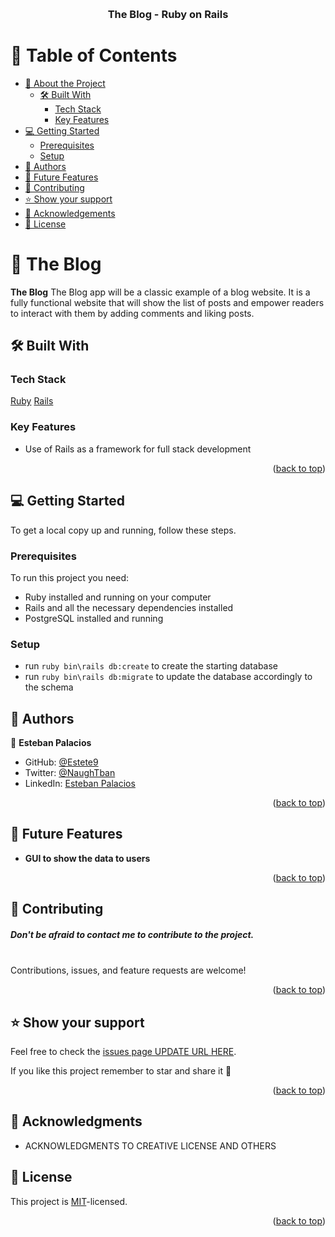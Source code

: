 
<a name="readme-top"></a>

<div align="center">
  <br/>

  <h3><b>The Blog - Ruby on Rails</b></h3>

</div>

<!-- TABLE OF CONTENTS -->

# 📗 Table of Contents

- [📖 About the Project](#about-project)
  - [🛠 Built With](#built-with)
    - [Tech Stack](#tech-stack)
    - [Key Features](#key-features)
  <!-- - [Preview - Live Demo](#live-demo) -->
- [💻 Getting Started](#getting-started)
  - [Prerequisites](#prerequisites)
  - [Setup](#setup)
  <!-- - [Install](#install) -->
  <!-- - [Usage](#usage) -->
- [👥 Authors](#authors)
- [🔭 Future Features](#future-features)
- [🤝 Contributing](#contributing)
- [⭐️ Show your support](#support)
- [🙏 Acknowledgements](#acknowledgements)
- [📝 License](#license)

<!-- PROJECT DESCRIPTION -->

# 📖 The Blog <a name="about-project"></a>

**The Blog** 
The Blog app will be a classic example of a blog website. It is a fully functional website that will show the list of posts and empower readers to interact with them by adding comments and liking posts.
## 🛠 Built With <a name="built-with"></a>

### Tech Stack <a name="tech-stack"></a>

<a href="https://www.ruby-lang.org/en/">Ruby</a>
<a href="https://rubyonrails.org">Rails</a>

<!-- Features -->

### Key Features <a name="key-features"></a>
- Use of Rails as a framework for full stack development

<p align="right">(<a href="#readme-top">back to top</a>)</p>

<!-- GETTING STARTED -->

## 💻 Getting Started <a name="getting-started"></a>

To get a local copy up and running, follow these steps.

### Prerequisites

To run this project you need:

- Ruby installed and running on your computer
- Rails and all the necessary dependencies installed
- PostgreSQL installed and running


### Setup
- run `ruby bin\rails db:create` to create the starting database
- run `ruby bin\rails db:migrate` to update the database accordingly to the schema

<!-- AUTHORS -->

## 👥 Authors <a name="authors"></a>

👤 **Esteban Palacios**

- GitHub: [@Estete9](https://github.com/Estete9)
- Twitter: [@NaughTban](https://twitter.com/NaughTban)
- LinkedIn: [Esteban Palacios](https://www.linkedin.com/in/dev-esteban-palacios/)

<p align="right">(<a href="#readme-top">back to top</a>)</p>

<!-- FUTURE FEATURES -->

## 🔭 Future Features <a name="future-features"></a>


- **GUI to show the data to users**

<p align="right">(<a href="#readme-top">back to top</a>)</p>

<!-- CONTRIBUTING -->

## 🤝 Contributing <a name="contributing"></a>

##### Don't be afraid to contact me to contribute to the project.


<br>
Contributions, issues, and feature requests are welcome!




<p align="right">(<a href="#readme-top">back to top</a>)</p>

<!-- SUPPORT -->

## ⭐️ Show your support <a name="support"></a>
Feel free to check the [issues page UPDATE URL HERE](https://github.com/Estete9/blog-app-ror/issues).


If you like this project remember to star and share it 🥳️

<p align="right">(<a href="#readme-top">back to top</a>)</p>

<!-- ACKNOWLEDGEMENTS -->

## 🙏 Acknowledgments <a name="acknowledgements"></a>


- ACKNOWLEDGMENTS TO CREATIVE LICENSE AND OTHERS

<!-- LICENSE -->

## 📝 License <a name="license"></a>

This project is [MIT](./MIT.md)-licensed.

<p align="right">(<a href="#readme-top">back to top</a>)</p>
